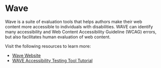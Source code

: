 # Wave

Wave is a suite of evaluation tools that helps authors make their web content more accessible to individuals with disabilities. WAVE can identify many accessibility and Web Content Accessibility Guideline (WCAG) errors, but also facilitates human evaluation of web content.

Visit the following resources to learn more:

- [Wave Website](https://wave.webaim.org/)
- [WAVE Accessibility Testing Tool Tutorial](https://www.softwaretestinghelp.com/web-accessibility-testing-tools/)
